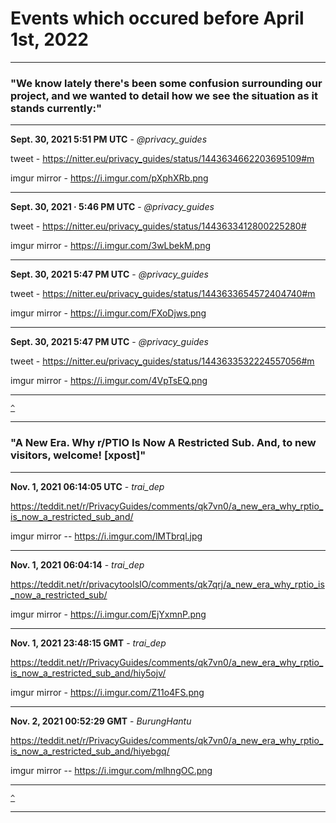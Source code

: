 # Events which occured before April 1st, 2022

----

### "We know lately there's been some confusion surrounding our project, and we wanted to detail how we see the situation as it stands currently:"

----

**Sept. 30, 2021 5:51 PM UTC** - *@privacy_guides*

tweet - https://nitter.eu/privacy_guides/status/1443634662203695109#m

imgur mirror - https://i.imgur.com/pXphXRb.png

----

**Sept. 30, 2021 · 5:46 PM UTC** - *@privacy_guides*

tweet - https://nitter.eu/privacy_guides/status/1443633412800225280#

imgur mirror - https://i.imgur.com/3wLbekM.png

----

**Sept. 30, 2021 5:47 PM UTC** - *@privacy_guides*

tweet - https://nitter.eu/privacy_guides/status/1443633654572404740#m

imgur mirror - https://i.imgur.com/FXoDjws.png

----

**Sept. 30, 2021 5:47 PM UTC** - *@privacy_guides*

tweet - https://nitter.eu/privacy_guides/status/1443633532224557056#m

imgur mirror - https://i.imgur.com/4VpTsEQ.png

----

[`^`](#)

----

### "A New Era. Why r/PTIO Is Now A Restricted Sub. And, to new visitors, welcome! [xpost]"

----

**Nov. 1, 2021 06:14:05 UTC** - *trai_dep*

<https://teddit.net/r/PrivacyGuides/comments/qk7vn0/a_new_era_why_rptio_is_now_a_restricted_sub_and/>

imgur mirror -- https://i.imgur.com/lMTbrql.jpg

----
**Nov. 1, 2021 06:04:14** - *trai_dep*

<https://teddit.net/r/privacytoolsIO/comments/qk7qrj/a_new_era_why_rptio_is_now_a_restricted_sub/>

imgur mirror - https://i.imgur.com/EjYxmnP.png

----
**Nov. 1, 2021 23:48:15 GMT** - *trai_dep*

<https://teddit.net/r/PrivacyGuides/comments/qk7vn0/a_new_era_why_rptio_is_now_a_restricted_sub_and/hiy5ojv/>

imgur mirror - https://i.imgur.com/Z11o4FS.png

----
**Nov. 2, 2021 00:52:29 GMT** - *BurungHantu*

<https://teddit.net/r/PrivacyGuides/comments/qk7vn0/a_new_era_why_rptio_is_now_a_restricted_sub_and/hiyebgq/>

imgur mirror -- https://i.imgur.com/mlhngOC.png

----

[`^`](#)

----
